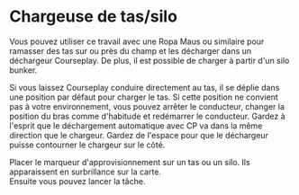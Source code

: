 # Chargeuse de tas/silo
  
Vous pouvez utiliser ce travail avec une Ropa Maus ou similaire pour ramasser des tas sur ou près du champ et les décharger dans un déchargeur Courseplay. De plus, il est possible de charger à partir d'un silo bunker.  
  
Si vous laissez Courseplay conduire directement au tas, il se déplie dans une position par défaut pour charger le tas. Si cette position ne convient pas à votre environnement, vous pouvez arrêter le conducteur, changer la position du bras comme d'habitude et redémarrer le conducteur. Gardez à l'esprit que le déchargement automatique avec CP va dans la même direction que le chargeur. Gardez de l'espace pour que le déchargeur puisse contourner le chargeur sur le côté.  


  
Placer le marqueur d'approvisionnement sur un tas ou un silo. Ils apparaissent en surbrillance sur la carte.  
Ensuite vous pouvez lancer la tâche.  


